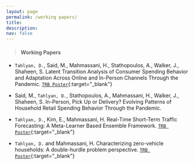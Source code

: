 ```yaml
---
layout: page
permalink: /working papers/
title:
description:
nav: false
---
```


> #### Working Papers


* `Tahlyan, D.`, Said, M., Mahmassani, H., Stathopoulos, A., Walker, J., Shaheen, S. Latent Transition Analysis of Consumer Spending Behavior and Adaptation Across Online and In-Person Channels Through the Pandemic. [`TRB Poster`](/assets/pdf/lta_poster.pdf){:target="_blank"}

* Said, M., `Tahlyan, D.`, Stathopoulos, A., Mahmassani, H., Walker, J., Shaheen, S. In-Person, Pick Up or Delivery? Evolving Patterns of Household Retail Spending Behavior Through the Pandemic.

* `Tahlyan, D.`, Kim, E., Mahmassani, H. Real-Time Short-Term Traffic Forecasting: A Meta-Learner Based Ensemble Framework. [`TRB Poster`](/assets/pdf/meta_learner_poster.pdf){:target="_blank"}

* `Tahlyan, D.` and Mahmassani, H. Characterizing zero-vehicle households: A double-hurdle problem perspective. [`TRB Poster`](/assets/pdf/Zero_Vehicle_Poster.pdf){:target="_blank"}
